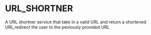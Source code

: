 # URL_SHORTNER
 A URL shortner service that take in a valid URL and return a shortened URL,redirect the user to the peviously provided URL
